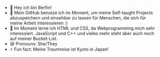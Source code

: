 - 👋 Hey ich bin Berfin!
- 👀 Mein GitHub benutze ich im Moment, um meine Self-taught Projects abzuspeichern und einsehbar zu lassen für Menschen, die sich
  für meine Arbeit interessieren :)
- 🌱 Im Moment lerne ich HTML und CSS, da Webprogramming mich sehr interessiert. JavaScript und C++ und vieles mehr steht aber auch noch auf meiner Bucket-List.
- 😄 Pronouns: She/They
- ⚡ Fun fact: Meine Traumreise ist Kyoto in Japan!

